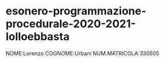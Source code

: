 # esonero-programmazione-procedurale-2020-2021-lolloebbasta
NOME:Lorenzo
COGNOME:Urbani
NUM.MATRICOLA:330505
